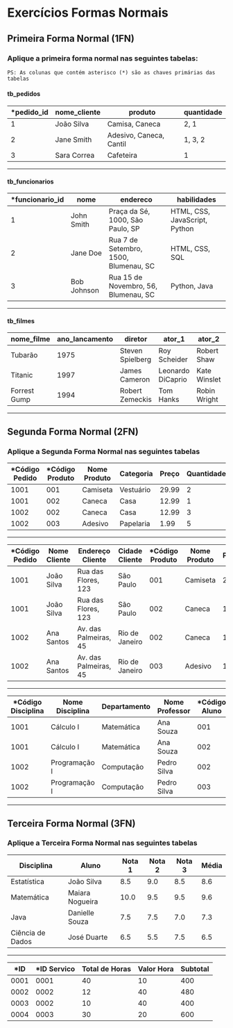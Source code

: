 # Exercícios Formas Normais

## Primeira Forma Normal (1FN)

### Aplique a primeira forma normal nas seguintes tabelas:

```
PS: As colunas que contém asterisco (*) são as chaves primárias das tabelas
```

#### tb_pedidos

| \*pedido_id | nome_cliente | produto                 | quantidade |
| ----------- | ------------ | ----------------------- | ---------- |
| 1           | João Silva   | Camisa, Caneca          | 2, 1       |
| 2           | Jane Smith   | Adesivo, Caneca, Cantil | 1, 3, 2    |
| 3           | Sara Correa  | Cafeteira               | 1          |

---

#### tb_funcionarios

| \*funcionario_id | nome        | endereco                              | habilidades                   |
| ---------------- | ----------- | ------------------------------------- | ----------------------------- |
| 1                | John Smith  | Praça da Sé, 1000, São Paulo, SP      | HTML, CSS, JavaScript, Python |
| 2                | Jane Doe    | Rua 7 de Setembro, 1500, Blumenau, SC | HTML, CSS, SQL                |
| 3                | Bob Johnson | Rua 15 de Novembro, 56, Blumenau, SC  | Python, Java                  |

---

#### tb_filmes

| nome_filme   | ano_lancamento | diretor          | ator_1            | ator_2       | ator_3           |
| ------------ | -------------- | ---------------- | ----------------- | ------------ | ---------------- |
| Tubarão      | 1975           | Steven Spielberg | Roy Scheider      | Robert Shaw  | Richard Dreyfuss |
| Titanic      | 1997           | James Cameron    | Leonardo DiCaprio | Kate Winslet | Billy Zane       |
| Forrest Gump | 1994           | Robert Zemeckis  | Tom Hanks         | Robin Wright | Gary Sinise      |

---

## Segunda Forma Normal (2FN)

### Aplique a Segunda Forma Normal nas seguintes tabelas

| \*Código Pedido | \*Código Produto | Nome Produto | Categoria | Preço | Quantidade |
| --------------- | ---------------- | ------------ | --------- | ----- | ---------- |
| 1001            | 001              | Camiseta     | Vestuário | 29.99 | 2          |
| 1001            | 002              | Caneca       | Casa      | 12.99 | 1          |
| 1002            | 002              | Caneca       | Casa      | 12.99 | 3          |
| 1002            | 003              | Adesivo      | Papelaria | 1.99  | 5          |

---

| \*Código Pedido | Nome Cliente | Endereço Cliente      | Cidade Cliente | \*Código Produto | Nome Produto | Preço |
| --------------- | ------------ | --------------------- | -------------- | ---------------- | ------------ | ----- |
| 1001            | João Silva   | Rua das Flores, 123   | São Paulo      | 001              | Camiseta     | 29.99 |
| 1001            | João Silva   | Rua das Flores, 123   | São Paulo      | 002              | Caneca       | 12.99 |
| 1002            | Ana Santos   | Av. das Palmeiras, 45 | Rio de Janeiro | 002              | Caneca       | 12.99 |
| 1002            | Ana Santos   | Av. das Palmeiras, 45 | Rio de Janeiro | 003              | Adesivo      | 1.99  |

---

| \*Código Disciplina | Nome Disciplina | Departamento | Nome Professor | \*Código Aluno | Nome Aluno  | Nota |
| ------------------- | --------------- | ------------ | -------------- | -------------- | ----------- | ---- |
| 1001                | Cálculo I       | Matemática   | Ana Souza      | 001            | João Silva  | 8.0  |
| 1001                | Cálculo I       | Matemática   | Ana Souza      | 002            | Ana Santos  | 6.5  |
| 1002                | Programação I   | Computação   | Pedro Silva    | 002            | Ana Santos  | 9.0  |
| 1002                | Programação I   | Computação   | Pedro Silva    | 003            | Carlos Lima | 7.5  |

---

## Terceira Forma Normal (3FN)

### Aplique a Terceira Forma Normal nas seguintes tabelas

| Disciplina       | Aluno           | Nota 1 | Nota 2 | Nota 3 | Média |
| ---------------- | --------------- | ------ | ------ | ------ | ----- |
| Estatística      | João Silva      | 8.5    | 9.0    | 8.5    | 8.6   |
| Matemática       | Maiara Nogueira | 10.0   | 9.5    | 9.5    | 9.6   |
| Java             | Danielle Souza  | 7.5    | 7.5    | 7.0    | 7.3   |
| Ciência de Dados | José Duarte     | 6.5    | 5.5    | 7.5    | 6.5   |

---

| \*ID | \*ID Servico | Total de Horas | Valor Hora | Subtotal |
| ---- | ------------ | -------------- | ---------- | -------- |
| 0001 | 0001         | 40             | 10         | 400      |
| 0002 | 0002         | 12             | 40         | 480      |
| 0003 | 0002         | 10             | 40         | 400      |
| 0004 | 0003         | 30             | 20         | 600      |
